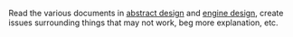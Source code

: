 Read the various documents in [abstract design](docs/1-abstract-design/README.md) and [engine design](docs/2-engine-design/README.md), create issues surrounding things that may not work, beg more explanation, etc.